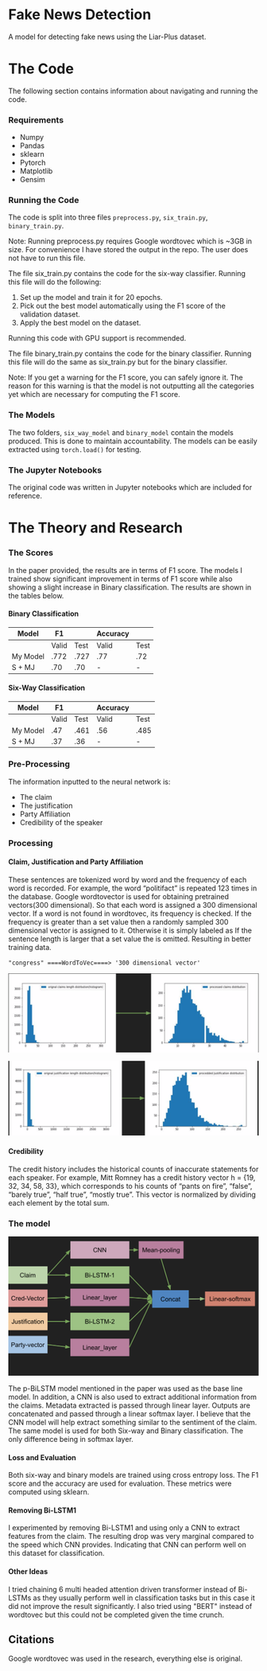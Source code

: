 # Fake News Detection
A model for detecting fake news using the Liar-Plus dataset.

# The Code
The following section contains information about navigating and running the code. 
### Requirements
  * Numpy
  * Pandas
  * sklearn
  * Pytorch
  * Matplotlib
  * Gensim

  ### Running the Code
The code is split into three files `preprocess.py`, `six_train.py`, `binary_train.py`.

Note: Running preprocess.py requires Google wordtovec which is ~3GB in size. For convenience I have stored the output in the repo. The user does not have to run this file. 

The file six_train.py contains the code for the six-way classifier. Running this file will do the following:
  1. Set up the model and train it for 20 epochs.
  2. Pick out the best model automatically using the F1 score of the validation dataset.
  3. Apply the best model on the dataset.

Running this code with GPU support is recommended.


The file binary_train.py contains the code for the binary classifier. Running this file will do the same as six_train.py but for the binary classifier. 

Note: If you get a warning for the F1 score, you can safely ignore it. The reason for this warning is that the model is not outputting all the categories yet which are necessary for computing the F1 score.

### The Models
The two folders, `six_way_model` and `binary_model` contain the models produced. This is done to maintain accountability. The models can be easily extracted using `torch.load()` for testing.

### The Jupyter Notebooks
The original code was written in Jupyter notebooks which are included for reference.


# The Theory and Research
### The Scores
  In the paper provided, the results are in terms of F1 score. The models I trained show significant improvement in terms of F1 score while also showing a slight increase in Binary classification. The results are shown in the tables below.
  
  #### Binary Classification
| Model    | F1    |      | Accuracy |      |
|----------|-------|------|----------|------|
|          | Valid | Test | Valid    | Test |
| My Model | .772  | .727 | .77      | .72  |
| S + MJ   | .70   | .70  | -        | -    |

  #### Six-Way Classification
| Model    | F1    |      | Accuracy |      |
|----------|-------|------|----------|------|
|          | Valid | Test | Valid    | Test |
| My Model | .47   | .461 | .56      | .485 |
| S + MJ   | .37   | .36  | -        | -    |

### Pre-Processing
The information inputted to the neural network is:
  * The claim
  * The justification
  * Party Affiliation
  * Credibility of the speaker
 
 ### Processing
 #### Claim, Justification and Party Affiliation
  These sentences are tokenized word by word and the frequency of each word is recorded. For example, the word “politifact” is repeated 123 times in the database. Google wordtovector is used for obtaining pretrained vectors(300 dimensional).
So that each word is assigned a 300 dimensional vector. If a word is not found in wordtovec, its frequency is checked. If the frequency is greater than a set value then a randomly sampled 300 dimensional vector is assigned to it. Otherwise it is simply labeled as <unk> If the sentence length is larger that a set value the <unk> is omitted. Resulting
in better training data.

```
"congress" ====WordToVec====> '300 dimensional vector'
```

![](images/claims.png)

![](images/justification.png)

#### Credibility
  The credit history includes the historical counts of inaccurate statements for each speaker. For example, Mitt Romney has a credit history vector h = {19, 32, 34, 58, 33}, which corresponds to his counts of “pants on fire”, “false”, “barely true”, “half true”, “mostly true”. This vector is normalized by dividing each element by the total sum. 
 
 
 ### The model
 ![](images/model.png)
 
 The p-BiLSTM model mentioned in the paper was used as the base line model. In addition, a CNN is also used to extract additional information from the claims. Metadata extracted is passed through linear layer. Outputs are concatenated and passed through a linear softmax layer. I believe that the CNN model will help extract something similar to the sentiment of
the claim. The same model is used for both Six-way and Binary classification. The only difference being in softmax layer.

#### Loss and Evaluation
  Both six-way and binary models are trained using cross entropy loss. The F1 score and the accuracy are used for evaluation. These metrics were computed using sklearn. 
  
#### Removing Bi-LSTM1 
  I experimented by removing Bi-LSTM1 and using only a CNN to extract features from the claim. The resulting drop was very marginal compared to the speed which CNN provides. Indicating that CNN can perform well on this dataset for classification.
  
#### Other Ideas
  I tried chaining 6 multi headed attention driven transformer instead of Bi-LSTMs as they usually perform well in classification tasks but in this case it did not improve the result significantly. I also tried using "BERT" instead of wordtovec but this could not be completed given the time crunch.

## Citations
  Google wordtovec was used in the research, everything else is original. 
 
 
